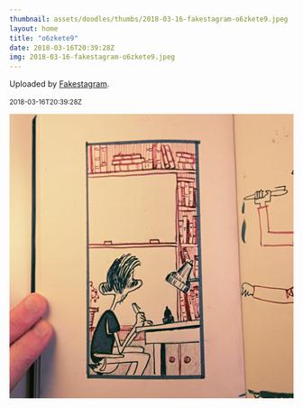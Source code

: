 ```yaml
---
thumbnail: assets/doodles/thumbs/2018-03-16-fakestagram-o6zkete9.jpeg
layout: home
title: "o6zkete9"
date: 2018-03-16T20:39:28Z
img: 2018-03-16-fakestagram-o6zkete9.jpeg
---
```


Uploaded by [Fakestagram](https://github.com/opyate/fakestagram).

<small>2018-03-16T20:39:28Z</small>

![Uploaded by Fakestagram](assets/doodles/original/2018-03-16-fakestagram-o6zkete9.jpeg)
